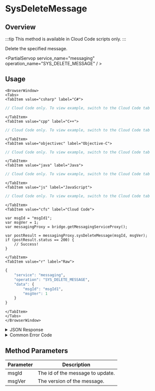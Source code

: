 # SysDeleteMessage
## Overview
:::tip
This method is available in Cloud Code scripts only.
:::

Delete the specified message.




<PartialServop service_name="messaging" operation_name="SYS_DELETE_MESSAGE" / >

## Usage

```mdx-code-block
<BrowserWindow>
<Tabs>
<TabItem value="csharp" label="C#">
```

```csharp
// Cloud Code only. To view example, switch to the Cloud Code tab
```

```mdx-code-block
</TabItem>
<TabItem value="cpp" label="C++">
```

```cpp
// Cloud Code only. To view example, switch to the Cloud Code tab
```

```mdx-code-block
</TabItem>
<TabItem value="objectivec" label="Objective-C">
```

```objectivec
// Cloud Code only. To view example, switch to the Cloud Code tab
```

```mdx-code-block
</TabItem>
<TabItem value="java" label="Java">
```

```java
// Cloud Code only. To view example, switch to the Cloud Code tab
```

```mdx-code-block
</TabItem>
<TabItem value="js" label="JavaScript">
```

```javascript
// Cloud Code only. To view example, switch to the Cloud Code tab
```

```mdx-code-block
</TabItem>
<TabItem value="cfs" label="Cloud Code">
```

```cfscript
var msgId = "msgId1";
var msgVer = 1;
var messagingProxy = bridge.getMessagingServiceProxy();

var postResult = messagingProxy.sysDeleteMessage(msgId, msgVer);
if (postResult.status == 200) {
    // Success!
}
```

```mdx-code-block
</TabItem>
<TabItem value="r" label="Raw">
```

```r
{
	"service": "messaging",
	"operation": "SYS_DELETE_MESSAGE",
	"data": {
		"msgId": "msgId1",
		"msgVer": 1
	}
}
```

```mdx-code-block
</TabItem>
</Tabs>
</BrowserWindow>
```

<details>
<summary>JSON Response</summary>

```json
{
 "status": 200,    
 "data": {
 }
}
```
</details>

<details>
<summary>Common Error Code</summary>

### Status Codes
Code | Name | Description
---- | ---- | -----------
40601 | FEATURE_NOT_ENABLED | Messaging feature is not enabled for app.

</details>


## Method Parameters
Parameter | Description
--------- | ------------------------------------
msgId | The id of the message to update.
msgVer | The version of the message.


